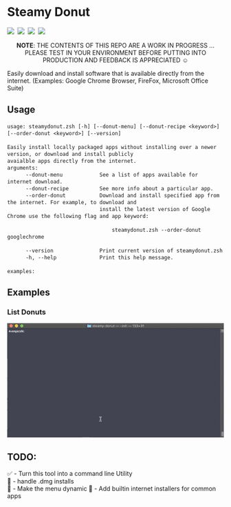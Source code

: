 # Steamy Donut

![](https://img.shields.io/badge/release-0.2.1-blue)&nbsp;
![](https://img.shields.io/badge/code-zshell-blue)&nbsp;
![](https://img.shields.io/badge/syntax-bashisms-blue)&nbsp;
![](https://img.shields.io/badge/macOS-10.14%2B-success)&nbsp;

<p align=center>
<b>NOTE</b>: THE CONTENTS OF THIS REPO ARE A WORK IN PROGRESS ... PLEASE TEST IN YOUR ENVIRONMENT BEFORE PUTTING INTO PRODUCTION AND FEEDBACK IS APPRECIATED ☺️
</p>

Easily download and install software that is available directly from the internet. (Examples: Google Chrome Browser, FireFox, Microsoft Office Suite)


## Usage

```
usage: steamydonut.zsh [-h] [--donut-menu] [--donut-recipe <keyword>] [--order-donut <keyword>] [--version]

Easily install locally packaged apps without installing over a newer version, or download and install publicly
avaialble apps directly from the internet.
arguments:
      --donut-menu            See a list of apps available for internet download.
      --donut-recipe          See more info about a particular app.
      --order-donut           Download and install specified app from the internet. For example, to download and
                              install the latest version of Google Chrome use the following flag and app keyword:

                                  steamydonut.zsh --order-donut googlechrome

      --version               Print current version of steamydonut.zsh
      -h, --help              Print this help message.

examples:
```


## Examples


### List Donuts

![](images/steamydonut_list_donuts.gif)


##   TODO:

✅ - Turn this tool into a command line Utility  
🔲 - handle .dmg installs  
🔲 - Make the menu dynamic
🔲 - Add builtin internet installers for common apps
